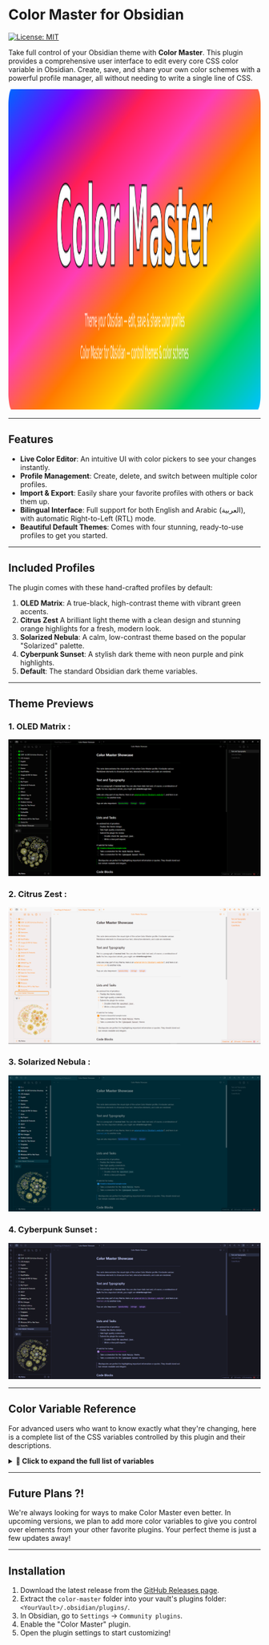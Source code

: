 # Color Master for Obsidian

[![License: MIT](https://img.shields.io/badge/License-MIT-yellow.svg)](https://opensource.org/licenses/MIT)

Take full control of your Obsidian theme with **Color Master**. This plugin provides a comprehensive user interface to edit every core CSS color variable in Obsidian. Create, save, and share your own color schemes with a powerful profile manager, all without needing to write a single line of CSS.

<img width="2560" height="640" alt="Color Master Screenshot" src="Images/color-master-2560x640.png" />

---

## Features

* **Live Color Editor**: An intuitive UI with color pickers to see your changes instantly.
* **Profile Management**: Create, delete, and switch between multiple color profiles.
* **Import & Export**: Easily share your favorite profiles with others or back them up.
* **Bilingual Interface**: Full support for both English and Arabic (العربية), with automatic Right-to-Left (RTL) mode.
* **Beautiful Default Themes**: Comes with four stunning, ready-to-use profiles to get you started.

---

## Included Profiles

The plugin comes with these hand-crafted profiles by default:

1.  **OLED Matrix**: A true-black, high-contrast theme with vibrant green accents.
2.  **Citrus Zest** A brilliant light theme with a clean design and stunning orange highlights for a fresh, modern look.
3.  **Solarized Nebula**: A calm, low-contrast theme based on the popular "Solarized" palette.
4.  **Cyberpunk Sunset**: A stylish dark theme with neon purple and pink highlights.
5.  **Default**: The standard Obsidian dark theme variables.

---

## Theme Previews

### 1. OLED Matrix :  

<img alt="OLED Matrix Preview" src="Images/oled-matrix.png" />

### 2. Citrus Zest : 

<img alt="Light Mod" src="Images/citruz-zest.png" />

### 3. Solarized Nebula :

<img alt="Solarized Nebula Preview" src="Images/solarized-nebula.png" />

### 4. Cyberpunk Sunset : 

<img alt="Cyberpunk Sunset Preview" src="Images/cyber-punk.png" />

---

## Color Variable Reference

For advanced users who want to know exactly what they're changing, here is a complete list of the CSS variables controlled by this plugin and their descriptions.

<details>
<summary><strong>🎨 Click to expand the full list of variables</strong></summary>

| Variable | Description |
|---|---|
| **Iconize Plugin** | |
| `--iconize-icon-color` | Sets the color for all icons added by the Iconize plugin, overriding its native color settings for a unified look.<br><br>This entire feature is controlled by the **"Override Iconize Plugin Colors"** toggle in the settings. This override is completely non-destructive:<br>- When turned **ON**, Color Master applies this custom color to the icons.<br>- When turned **OFF**, Color Master stops managing the colors, and your original settings from the Iconize plugin are instantly restored without any permanent changes to your configuration. |
| **Backgrounds** | |
| `--background-primary` | Main background color for the entire app, especially for editor and note panes. |
| `--background-primary-alt` | An alternate background color, often used for the active line in the editor. |
| `--background-secondary` | Secondary background, typically used for sidebars and other UI panels. |
| `--background-secondary-alt`| An alternate secondary background, used for the file explorer's active file. |
| `--background-modifier-border`| The color of borders on various UI elements like buttons and inputs. |
| `--background-modifier-border-hover`| The border color when you hover over an element. |
| `--background-modifier-border-focus`| The border color for a focused element, like a selected text field. |
| `--background-modifier-flair`| Background color for special UI elements, like the 'Syncing' or 'Indexing' status. |
| `--background-modifier-hover` | The background color of elements when you hover over them (e.g., list items). |
| `--background-modifier-active`| The background color of an element when it's actively being clicked or is selected. |
| **Text** | |
| `--text-normal` | The default text color for all notes and most of the UI. |
| `--text-muted` | A slightly faded text color, used for less important information like file metadata. |
| `--text-faint` | The most faded text color, for very subtle UI text or disabled elements. |
| `--text-on-accent` | Text color that appears on top of accented backgrounds (like on a primary button). |
| `--text-accent` | The primary accent color for text, used for links and highlighted UI elements. |
| `--text-accent-hover` | The color of accent text (like links) when you hover over it. |
| `--text-selection` | The background color of text that you have selected with your cursor. |
| `--text-highlight-bg` | The background color for text highlighted with `==highlight==` syntax. |
| **Interactive Elements** | |
| `--interactive-normal` | The background color for interactive elements like buttons. |
| `--interactive-hover` | The background color for interactive elements when hovered. |
| `--interactive-accent` | The accent color for important interactive elements (e.g., the 'Create' button). |
| `--interactive-accent-hover`| The accent color for important interactive elements when hovered. |
| `--interactive-success` | Color indicating a successful operation (e.g., green). |
| `--interactive-error` | Color indicating an error (e.g., red). |
| `--interactive-warning` | Color indicating a warning (e.g., yellow). |
| **UI Elements** | |
| `--titlebar-background` | The background color of the main window's title bar. |
| `--titlebar-background-focused`| The title bar background color when the window is active. |
| `--titlebar-text-color` | The text color in the title bar. |
| `--sidebar-background` | Specifically targets the background of the sidebars. |
| `--sidebar-border-color` | The color of the border next to the sidebars. |
| `--header-background` | The background for headers within panes (e.g., note title header). |
| `--header-border-color` | The border color below pane headers. |
| `--vault-name-color` | The color of your vault's name in the top-left corner. |
| **Misc** | |
| `--scrollbar-thumb-bg` | The color of the draggable part of the scrollbar. |
| `--scrollbar-bg` | The color of the scrollbar track (the background). |
| `--divider-color` | The color of horizontal lines (`---`) and other dividers in the UI. |
| `--checklist-done-color` | The color of the checkmark and text for a completed to-do item. |

</details>

---

## Future Plans ?!

We're always looking for ways to make Color Master even better. In upcoming versions, we plan to add more color variables to give you control over elements from your other favorite plugins. Your perfect theme is just a few updates away!

---

## Installation

1.  Download the latest release from the [GitHub Releases page](https://github.com/yazanammar/obsidian-color-master/releases).
2.  Extract the `color-master` folder into your vault's plugins folder: `<YourVault>/.obsidian/plugins/`.
3.  In Obsidian, go to `Settings` -> `Community plugins`.
4.  Enable the "Color Master" plugin.
5.  Open the plugin settings to start customizing!
